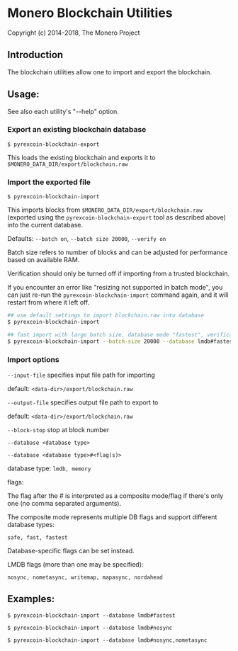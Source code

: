 # Monero Blockchain Utilities

Copyright (c) 2014-2018, The Monero Project

## Introduction

The blockchain utilities allow one to import and export the blockchain.

## Usage:

See also each utility's "--help" option.

### Export an existing blockchain database

`$ pyrexcoin-blockchain-export`

This loads the existing blockchain and exports it to `$MONERO_DATA_DIR/export/blockchain.raw`

### Import the exported file

`$ pyrexcoin-blockchain-import`

This imports blocks from `$MONERO_DATA_DIR/export/blockchain.raw` (exported using the
`pyrexcoin-blockchain-export` tool as described above) into the current database.

Defaults: `--batch on`, `--batch size 20000`, `--verify on`

Batch size refers to number of blocks and can be adjusted for performance based on available RAM.

Verification should only be turned off if importing from a trusted blockchain.

If you encounter an error like "resizing not supported in batch mode", you can just re-run
the `pyrexcoin-blockchain-import` command again, and it will restart from where it left off.

```bash
## use default settings to import blockchain.raw into database
$ pyrexcoin-blockchain-import

## fast import with large batch size, database mode "fastest", verification off
$ pyrexcoin-blockchain-import --batch-size 20000 --database lmdb#fastest --verify off

```

### Import options

`--input-file`
specifies input file path for importing

default: `<data-dir>/export/blockchain.raw`

`--output-file`
specifies output file path to export to

default: `<data-dir>/export/blockchain.raw`

`--block-stop`
stop at block number

`--database <database type>`

`--database <database type>#<flag(s)>`

database type: `lmdb, memory`

flags:

The flag after the # is interpreted as a composite mode/flag if there's only
one (no comma separated arguments).

The composite mode represents multiple DB flags and support different database types:

`safe, fast, fastest`

Database-specific flags can be set instead.

LMDB flags (more than one may be specified):

`nosync, nometasync, writemap, mapasync, nordahead`

## Examples:

```
$ pyrexcoin-blockchain-import --database lmdb#fastest

$ pyrexcoin-blockchain-import --database lmdb#nosync

$ pyrexcoin-blockchain-import --database lmdb#nosync,nometasync
```
